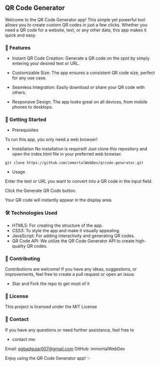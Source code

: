 ## QR Code Generator

Welcome to the QR Code Generator app! This simple yet powerful tool allows you to create custom QR codes in just a few clicks. Whether you need a QR code for a website, text, or any other data, this app makes it quick and easy.

### 🌟 Features 

- Instant QR Code Creation:  Generate a QR code on the spot by simply entering your desired text or URL.

- Customizable Size: The app ensures a consistent QR code size, perfect for any use case.

- Seamless Integration: Easily download or share your QR code with others.

- Responsive Design: The app looks great on all devices, from mobile phones to desktops.


### 🚀 Getting Started

- Prerequisites

To run this app, you only need a web browser!

- Installation
No installation is required! Just clone this repository and open the index.html file in your preferred web browser.


```git clone https://github.com/immortalWebDev/qrcode-generator.git```

- Usage

Enter the text or URL you want to convert into a QR code in the input field.

Click the Generate QR Code button.

Your QR code will instantly appear in the display area.

### 🛠️ Technologies Used

- HTML5: For creating the structure of the app.
- CSS3: To style the app and make it visually appealing.
- JavaScript: For adding interactivity and generating QR codes.
- QR Code API: We utilize the QR Code Generator API to create high-quality QR codes.

### 🤝 Contributing
Contributions are welcome! If you have any ideas, suggestions, or improvements, feel free to create a pull request or open an issue.

- Star and Fork the repo to get most of it

### 📜 License
This project is licensed under the MIT License

### 💬 Contact
If you have any questions or need further assistance, feel free to

- contact me: 

Email: pgbadgujar007@gmail.com
GitHub: immortalWebDev

Enjoy using the QR Code Generator app! ✨